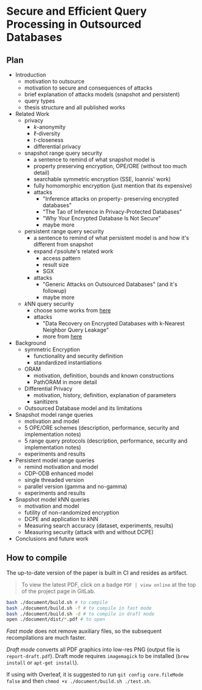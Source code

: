 # Secure and Efficient Query Processing in Outsourced Databases

## Plan

- Introduction
  - motivation to outsource
  - motivation to secure and consequences of attacks
  - brief explanation of attacks models (snapshot and persistent)
  - query types
  - thesis structure and all published works
- Related Work
  - privacy
    - $`k`$-anonymity
    - $`\ell`$-diversity
    - $`t`$-closeness
    - differential privacy
  - snapshot range query security
    - a sentence to remind of what snapshot model is
    - property preserving encryption, OPE/ORE (without too much detail)
    - searchable symmetric encryption (SSE, Ioannis' work)
    - fully homomorphic encryption (just mention that its expensive)
    - attacks
      - "Inference attacks on property- preserving encrypted databases"
      - "The Tao of Inference in Privacy-Protected Databases"
      - "Why Your Encrypted Database Is Not Secure"
      - maybe more
  - persistent range query security
    - a sentence to remind of what persistent model is and how it's different from snapshot
    - expand $`\mathcal{E}\text{psolute}`$'s related work
      - access pattern
      - result size
      - SGX
    - attacks
      - "Generic Attacks on Outsourced Databases" (and it's followup)
      - maybe more
  - $`k`$NN query security
    - choose some works from [here](https://git.dbogatov.org/groups/bu/private-knn/-/wikis/Related-Work)
    - attacks
      - "Data Recovery on Encrypted Databases with k-Nearest Neighbor Query Leakage"
      - more from [here](https://git.dbogatov.org/groups/bu/private-knn/-/wikis/Related-Work)
- Background
  - symmetric Encryption
    - functionality and security definition
    - standardized instantiations
  - ORAM
    - motivation, definition, bounds and known constructions
    - PathORAM in more detail
  - Differential Privacy
    - motivation, history, definition, explanation of parameters
    - sanitizers
  - Outsourced Database model and its limitations
- Snapshot model range queries
  - motivation and model
  - 5 OPE/ORE schemes (description, performance, security and implementation notes)
  - 5 range query protocols (description, performance, security and implementation notes)
  - experiments and results
- Persistent model range queries
  - remind motivation and model
  - CDP-ODB enhanced model
  - single threaded version
  - parallel version (gamma and no-gamma)
  - experiments and results
- Snapshot model $`k`$NN queries
  - motivation and model
  - futility of non-randomized encryption
  - DCPE and application to $`k`$NN
  - Measuring search accuracy (dataset, experiments, results)
  - Measuring security (attack with and without DCPE)
- Conclusions and future work

## How to compile

The up-to-date version of the paper is built in CI and resides as artifact.

> To view the latest PDF, click on a badge `PDF | view online` at the top of the project page in GitLab.

```bash
bash ./document/build.sh # to compile
bash ./document/build.sh -f # to compile in fast mode
bash ./document/build.sh -d # to compile in draft mode
open ./document/dist/*.pdf # to open
```

*Fast mode* does not remove auxiliary files, so the subsequent recompilations are much faster.

*Draft mode* converts all PDF graphics into low-res PNG (output file is `report-draft.pdf`).
Draft mode requires `imagemagick` to be installed (`brew install` or `apt-get install`).

If using with Overleaf, it is suggested to run `git config core.fileMode false` and then `chmod +x ./document/build.sh ./test.sh`.
